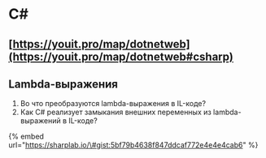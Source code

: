 # C\#

## [https://youit.pro/map/dotnetweb](https://youit.pro/map/dotnetweb#csharp)

## Lambda-выражения

1. Во что преобразуются lambda-выражения в IL-коде?
2. Как C\# реализует замыкания внешних переменных из lambda-выражений в IL-коде?

{% embed url="https://sharplab.io/\#gist:5bf79b4638f847ddcaf772e4e4e4cab6" %}



